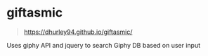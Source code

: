 # giftasmic
> https://dhurley94.github.io/giftasmic/  

 Uses giphy API and jquery to search Giphy DB based on user input
